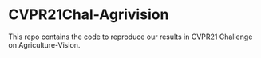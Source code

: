 # CVPR21Chal-Agrivision
This repo contains the code to reproduce our results in CVPR21 Challenge on Agriculture-Vision.
